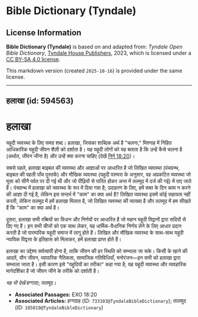 # Bible Dictionary (Tyndale)

## License Information

**Bible Dictionary (Tyndale)** is based on and adapted from: _Tyndale Open Bible Dictionary_, [Tyndale House Publishers](https://tyndaleopenresources.com/), 2023, which is licensed under a [CC BY-SA 4.0 license](https://creativecommons.org/licenses/by-sa/4.0/legalcode.en).

This markdown version (created `2025-10-16`) is provided under the same license.



--------------------------------

## हलाखा (id: 594563)

हलाखा
=====

यहूदी व्यवस्था के लिए समग्र शब्द। हलाखा, जिसका शाब्दिक अर्थ है "चलना," मिश्नाह में निहित आधिकारिक यहूदी जीवन शैली को दर्शाता है। यह यहूदी लोगों को यह बताता है कि उन्हें कैसे चलना है (अर्थात, जीवन जीना है) और उन्हें क्या करना चाहिए (देखें [निर्ग 18:20](https://ref.ly/Exod18:20))।

सबसे पहले, हलाखा बाइबल की व्यवस्था और आज्ञाओं पर आधारित है जो लिखित व्यवस्था (पंचग्रन्थ, बाइबल की पहली पाँच पुस्तकें) और मौखिक व्यवस्था (यहूदी परम्परा के अनुसार, वह अप्रकटित व्यवस्था जो मूसा को सीनै पर्वत पर दी गई थी और जो पीढ़ियों से पारित होकर अन्त में तलमूद में दर्ज की गई) में पाए जाते हैं। पंचग्रन्थ में हलाखा को व्यवस्था के रूप में दिया गया है; उदाहरण के लिए, हमें सब्त के दिन काम न करने की आज्ञा दी गई है, लेकिन इस सन्दर्भ में "काम" का क्या अर्थ है? लिखित व्यवस्था इसमें कोई सहायता नहीं करती, लेकिन तलमूद में हमें हलाखा मिलता है, जो लिखित व्यवस्था की व्याख्या है और तलमूद में हम सीखते हैं कि "काम" का क्या अर्थ है।

दूसरा, हलाखा सभी रब्बियों का विधान और निर्णयों पर आधारित है जो महान यहूदी विद्वानों द्वारा सदियों से दिए गए हैं। इन सभी चीजों को एक साथ लेकर, यह धार्मिक\-वैधानिक निर्णय लेने के लिए आधार प्रदान करती है जो पारम्परिक यहूदी समाज में लागू होते हैं। लिखित और मौखिक व्यवस्था के साथ\-साथ यहूदी न्यायिक विद्वत्ता के इतिहास को मिलाकर, हमें हलाखा प्राप्त होते हैं।

हलाखा का उद्देश्य सर्वव्यापी होना है, ताकि जीवन की हर स्थिति को सम्भाला जा सके। किसी के खाने की आदतें, यौन जीवन, व्यापारिक नैतिकता, सामाजिक गतिविधियाँ, मनोरंजन—इन सभी को हलाखा द्वारा सम्भाला जाता है। इसी कारण इसे "यहूदियों का तरीका" कहा गया है; यह यहूदी व्यवस्था और व्यवहारिक मार्गदर्शिका है जो जीवन जीने के तरीके को दर्शाती है।

*यह भी देखें* हग्गादा; तलमूद।

* **Associated Passages:** EXO 18:20
* **Associated Articles:** हग्गदाह (ID: `733103@TyndaleBibleDictionary`); तालमुद (ID: `185019@TyndaleBibleDictionary`)

